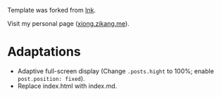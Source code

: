 Template was forked from [Ink](https://github.com/thinker3197/ink).  

Visit my personal page ([xiong.zikang.me](https://xiong.zikang.me)).   

# Adaptations
- Adaptive full-screen display (Change `.posts.hight` to 100%; enable `post.position: fixed`).   
- Replace index.html with index.md.   